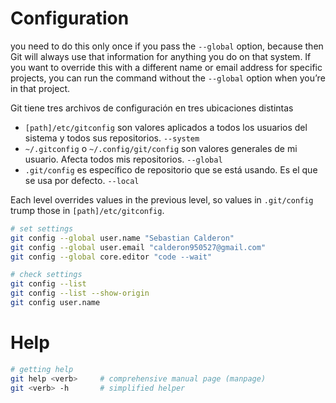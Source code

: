 # Configuration

you need to do this only once if you pass the `--global` option, because then Git will always use that information for anything you do on that system. If you want to override this with a different name or email address for specific projects, you can run the command without the `--global` option when you’re in that project.

Git tiene tres archivos de configuración en tres ubicaciones distintas
* `[path]/etc/gitconfig` son valores aplicados a todos los usuarios del sistema y todos sus repositorios. `--system`
* `~/.gitconfig` o `~/.config/git/config` son valores generales de mi usuario. Afecta todos mis repositorios. `--global`
* `.git/config` es específico de repositorio que se está usando. Es el que se usa por defecto. `--local`

Each level overrides values in the previous level, so values in `.git/config` trump those in `[path]/etc/gitconfig`.

```sh
# set settings
git config --global user.name "Sebastian Calderon"
git config --global user.email "calderon950527@gmail.com"
git config --global core.editor "code --wait"

# check settings
git config --list 
git config --list --show-origin
git config user.name
```

# Help

```sh
# getting help
git help <verb>     # comprehensive manual page (manpage)
git <verb> -h       # simplified helper
```

